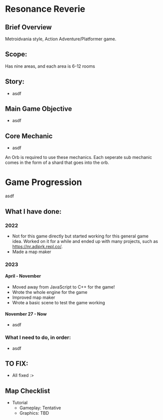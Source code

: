 # Resonance Reverie

## Brief Overview
Metroidvania style, Action Adventure/Platformer game.

## Scope:
Has nine areas, and each area is 6-12 rooms

## Story:
- asdf


## Main Game Objective
- asdf


## Core Mechanic
- asdf

An Orb is required to use these mechanics. Each seperate sub mechanic comes in the form of a shard that goes into the orb.

# Game Progression
asdf

## What I have done:
### 2022
- Not for this game directly but started working for this general game idea. Worked on it for a while and ended up with many projects, such as https://nr.adiprk.repl.co/.
- Made a map maker
### 2023
#### April - November
- Moved away from JavaScript to C++ for the game!
- Wrote the whole engine for the game
- Improved map maker
- Wrote a basic scene to test the game working

#### November 27 - Now
- asdf

### What I need to do, in order:
- asdf

## TO FIX:
- All fixed :>

## Map Checklist
- Tutorial
    - Gameplay: Tentative
    - Graphics: TBD